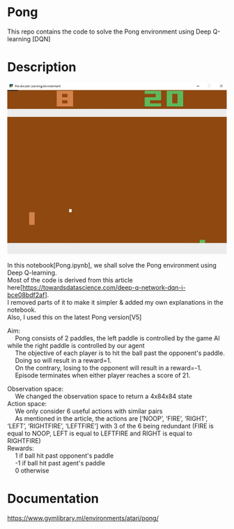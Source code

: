 # Pong
This repo contains the code to solve the Pong environment using Deep Q-learning [DQN]

# Description
![alt text](https://github.com/kwquan/Pong/blob/main/pong_sample_2.jpg)

In this notebook[Pong.ipynb], we shall solve the Pong environment using Deep Q-learning. \
Most of the code is derived from this article here[https://towardsdatascience.com/deep-q-network-dqn-i-bce08bdf2af]. \
I removed parts of it to make it simpler & added my own explanations in the notebook. \
Also, I used this on the latest Pong version[V5]

Aim: \
&emsp; Pong consists of 2 paddles, the left paddle is controlled by the game AI while the right paddle is controlled by our agent \
&emsp; The objective of each player is to hit the ball past the opponent's paddle. \
&emsp; Doing so will result in a reward=1. \
&emsp; On the contrary, losing to the opponent will result in a reward=-1. \
&emsp; Episode terminates when either player reaches a score of 21. 
     
Observation space: \
&emsp;             We changed the observation space to return a 4x84x84 state \
     Action space: \
&emsp;             We only consider 6 useful actions with similar pairs \
&emsp;             As mentioned in the article, the actions are [‘NOOP’, ‘FIRE’, ‘RIGHT’, ‘LEFT’, ‘RIGHTFIRE’, ‘LEFTFIRE’] with 3 of the 6 being redundant (FIRE is      equal to NOOP, LEFT is equal to LEFTFIRE and RIGHT is equal to RIGHTFIRE) \
     Rewards: \
&emsp;               1 if ball hit past opponent's paddle \
&emsp;               -1 if ball hit past agent's paddle \
&emsp;               0 otherwise
         
        
# Documentation
https://www.gymlibrary.ml/environments/atari/pong/           
